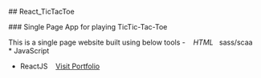  
 ​##​ React_TicTacToe
  
 ​###​ ​Single Page App for playing TicTic-Tac-Toe
  
 ​This is a single page website built using below tools - 
 ​  ​*​ HTML 
 ​  ​*​ sass/scaa
 ​  ​*​ JavaScript 
   * ReactJS
 ​   
 ​[​Visit Portfolio​](https://stayal.surge.sh) 

